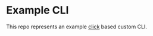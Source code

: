 # Example CLI

This repo represents an example [click](https://click.palletsprojects.com/en/8.1.x/) based custom CLI.

